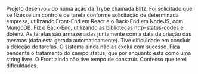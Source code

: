 Projeto desenvolvido numa ação da Trybe chamada Blitz.
Foi solicitado que se fizesse um controle de tarefa conforme solicitação de determinada empresa, utilizando Front-End em React e o Back-End em NodeJS, com MongoDB.
Fiz o Back-End, utilizando as bibliotecas http-status-codes e dotenv.
As tarefas são armazenadas juntamente com a data da criação das mesmas (data esta gerada automaticamente).
Tive dificuldade em concluir a deleção de tarefas. O sistema ainda não as exclui com sucesso.
Fica pendente o tratamento do campo status, que por enquanto esta como uma string livre.
O Front ainda não tive tempo de construir. Confesso que terei dificuldades.
